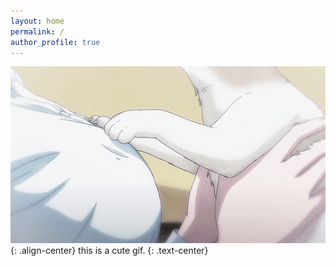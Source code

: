 ```yaml
---
layout: home
permalink: /
author_profile: true
---
```



![](/assets/images/3.gif){: .align-center}
this is a cute gif.
{: .text-center}